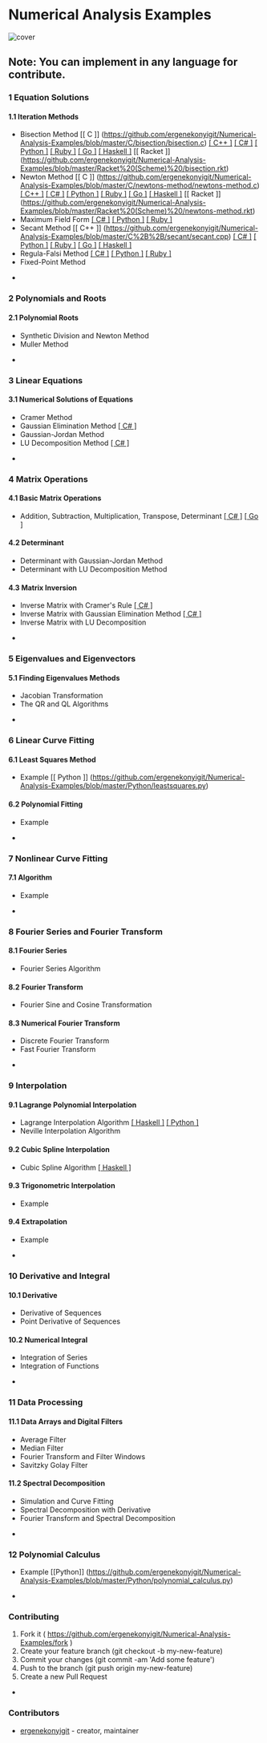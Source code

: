 # Numerical Analysis Examples
![cover](http://i.imgur.com/TXXVcwd.jpg)

Note: You can implement in any language for contribute.
-
### 1 Equation Solutions
#### 1.1 Iteration Methods
* Bisection Method [[ C ]] (https://github.com/ergenekonyigit/Numerical-Analysis-Examples/blob/master/C/bisection/bisection.c) [[ C++ ]](https://github.com/ergenekonyigit/Numerical-Analysis-Examples/blob/master/C%2B%2B/bisectionmethod.cpp) [[ C# ]](https://github.com/ergenekonyigit/Numerical-Analysis-Examples/blob/master/C%23/BisectionMethod/bisectionmethod.cs) [[ Python ]](https://github.com/ergenekonyigit/Numerical-Analysis-Examples/blob/master/Python/bisectionmethod.py) [[ Ruby ]](https://github.com/ergenekonyigit/Numerical-Analysis-Examples/blob/master/Ruby/bisectionmethod.rb) [[ Go ]](https://github.com/ergenekonyigit/Numerical-Analysis-Examples/blob/master/Go/bisectionmethod.go) [[ Haskell ]](https://github.com/ergenekonyigit/Numerical-Analysis-Examples/blob/master/Haskell/BisectionMethod.hs) [[ Racket ]] (https://github.com/ergenekonyigit/Numerical-Analysis-Examples/blob/master/Racket%20(Scheme)%20/bisection.rkt)
* Newton Method [[ C ]] (https://github.com/ergenekonyigit/Numerical-Analysis-Examples/blob/master/C/newtons-method/newtons-method.c) [[ C++ ]](https://github.com/ergenekonyigit/Numerical-Analysis-Examples/blob/master/C%2B%2B/newtons-method/newtons-method.cpp) [[ C# ]](https://github.com/ergenekonyigit/Numerical-Analysis-Examples/blob/master/C%23/NewtonMethod/newtonmethod.cs) [[ Python ]](https://github.com/ergenekonyigit/Numerical-Analysis-Examples/blob/master/Python/newtonmethod.py) [[ Ruby ]](https://github.com/ergenekonyigit/Numerical-Analysis-Examples/blob/master/Ruby/newtonmethod.rb) [[ Go ]](https://github.com/ergenekonyigit/Numerical-Analysis-Examples/blob/master/Go/newtonmethod.go) [[ Haskell ]](https://github.com/ergenekonyigit/Numerical-Analysis-Examples/blob/master/Haskell/NewtonsMethod.hs) [[ Racket ]] (https://github.com/ergenekonyigit/Numerical-Analysis-Examples/blob/master/Racket%20(Scheme)%20/newtons-method.rkt)
 * Maximum Field Form [[ C# ]](https://github.com/ergenekonyigit/Numerical-Analysis-Examples/blob/master/C%23/MaximumFieldForm/maximumfieldform.cs) [[ Python ]](https://github.com/ergenekonyigit/Numerical-Analysis-Examples/blob/master/Python/maximumfieldform.py) [[ Ruby ]](https://github.com/ergenekonyigit/Numerical-Analysis-Examples/blob/master/Ruby/maximumfieldform.rb)
* Secant Method [[ C++ ]] (https://github.com/ergenekonyigit/Numerical-Analysis-Examples/blob/master/C%2B%2B/secant/secant.cpp) [[ C# ]](https://github.com/ergenekonyigit/Numerical-Analysis-Examples/blob/master/C%23/SecantMethod/secantmethod.cs) [[ Python ]](https://github.com/ergenekonyigit/Numerical-Analysis-Examples/blob/master/Python/secantmethod.py) [[ Ruby ]](https://github.com/ergenekonyigit/Numerical-Analysis-Examples/blob/master/Ruby/secantmethod.rb) [[ Go ]](https://github.com/ergenekonyigit/Numerical-Analysis-Examples/blob/master/Go/secantmethod.go) [[ Haskell ]](https://github.com/ergenekonyigit/Numerical-Analysis-Examples/blob/master/Haskell/SecantMethod.hs)
* Regula-Falsi Method [[ C# ]](https://github.com/ergenekonyigit/Numerical-Analysis-Examples/blob/master/C%23/RegulaFalsiMethod/regulafalsimethod.cs) [[ Python ]](https://github.com/ergenekonyigit/Numerical-Analysis-Examples/blob/master/Python/regulafalsimethod.py) [[ Ruby ]](https://github.com/ergenekonyigit/Numerical-Analysis-Examples/blob/master/Ruby/regulafalsimethod.rb)
* Fixed-Point Method

-
### 2 Polynomials and Roots
#### 2.1 Polynomial Roots
* Synthetic Division and Newton Method
* Muller Method

-
### 3 Linear Equations
#### 3.1 Numerical Solutions of Equations
* Cramer Method
* Gaussian Elimination Method [[ C# ]](https://github.com/ergenekonyigit/Numerical-Analysis-Examples/blob/master/C%23/GaussianEliminationMethod/gaussianeliminationmethod.cs)
* Gaussian-Jordan Method
* LU Decomposition Method [[ C# ]](https://github.com/ergenekonyigit/Numerical-Analysis-Examples/tree/master/C%23/LUDecompositionMethod)

-
### 4 Matrix Operations
#### 4.1 Basic Matrix Operations
* Addition, Subtraction, Multiplication, Transpose, Determinant [[ C#  ]](https://github.com/ergenekonyigit/Numerical-Analysis-Examples/tree/master/C%23/BasicMatrixOperations) [[ Go  ]](https://github.com/ergenekonyigit/Numerical-Analysis-Examples/blob/master/Go/matrixoperations.go)

#### 4.2 Determinant
* Determinant with Gaussian-Jordan Method
* Determinant with LU Decomposition Method

#### 4.3 Matrix Inversion
* Inverse Matrix with Cramer's Rule [[ C# ]](https://github.com/ergenekonyigit/Numerical-Analysis-Examples/blob/master/C%23/InverseMatrixwithCramersRule/inversematrixcramersrule.cs)
* Inverse Matrix with Gaussian Elimination Method [[ C# ]](https://github.com/ergenekonyigit/Numerical-Analysis-Examples/tree/master/C%23/InverseMatrixwithGaussianEliminationMethod)
* Inverse Matrix with LU Decomposition

-
### 5 Eigenvalues and Eigenvectors
#### 5.1 Finding Eigenvalues Methods
* Jacobian Transformation
* The QR and QL Algorithms

-
### 6 Linear Curve Fitting
#### 6.1 Least Squares Method
* Example [[ Python ]] (https://github.com/ergenekonyigit/Numerical-Analysis-Examples/blob/master/Python/leastsquares.py)

#### 6.2 Polynomial Fitting
* Example

-
### 7 Nonlinear Curve Fitting
#### 7.1 Algorithm
* Example

-
### 8 Fourier Series and Fourier Transform
#### 8.1 Fourier Series
* Fourier Series Algorithm

#### 8.2 Fourier Transform
* Fourier Sine and Cosine Transformation

#### 8.3 Numerical Fourier Transform
* Discrete Fourier Transform
* Fast Fourier Transform

-
### 9 Interpolation
#### 9.1 Lagrange Polynomial Interpolation
* Lagrange Interpolation Algorithm [[ Haskell ]](https://github.com/ergenekonyigit/Numerical-Analysis-Examples/blob/master/Haskell/LagrangeInterpolation.hs) [[ Python ]](https://github.com/ergenekonyigit/Numerical-Analysis-Examples/blob/master/Python/lagrangeinterpolation.py)
* Neville Interpolation Algorithm

#### 9.2 Cubic Spline Interpolation
* Cubic Spline Algorithm [[ Haskell ]](https://github.com/ergenekonyigit/Numerical-Analysis-Examples/blob/master/Haskell/SplineInterpolation.hs)

#### 9.3 Trigonometric Interpolation
* Example

#### 9.4 Extrapolation
* Example

-
### 10 Derivative and Integral
#### 10.1 Derivative
* Derivative of Sequences
* Point Derivative of Sequences

#### 10.2 Numerical Integral
* Integration of Series
* Integration of Functions

-
### 11 Data Processing
#### 11.1 Data Arrays and Digital Filters
* Average Filter
* Median Filter
* Fourier Transform and Filter Windows
* Savitzky Golay Filter

#### 11.2 Spectral Decomposition
* Simulation and Curve Fitting
* Spectral Decomposition with Derivative
* Fourier Transform and Spectral Decomposition

-

### 12 Polynomial Calculus
* Example [[Python]] (https://github.com/ergenekonyigit/Numerical-Analysis-Examples/blob/master/Python/polynomial_calculus.py)

-

### Contributing

1. Fork it ( https://github.com/ergenekonyigit/Numerical-Analysis-Examples/fork )
2. Create your feature branch (git checkout -b my-new-feature)
3. Commit your changes (git commit -am 'Add some feature')
4. Push to the branch (git push origin my-new-feature)
5. Create a new Pull Request

-

### Contributors

- [ergenekonyigit](https://github.com/ergenekonyigit) - creator, maintainer
